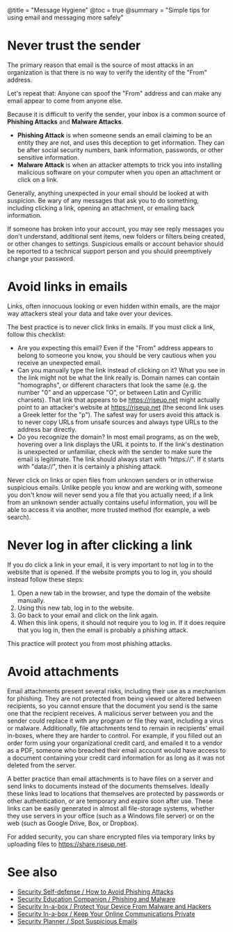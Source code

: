 @title = "Message Hygiene"
@toc = true
@summary = "Simple tips for using email and messaging more safely"

# Never trust the sender

The primary reason that email is the source of most attacks in an organization is that there is no way to verify the identity of the "From" address.

Let's repeat that: Anyone can spoof the "From" address and can make any email appear to come from anyone else.

Because it is difficult to verify the sender, your inbox is a common source of **Phishing Attacks** and **Malware Attacks**.

* **Phishing Attack** is when someone sends an email claiming to be an entity they are not, and uses this deception to get information. They can be after social security numbers, bank information, passwords, or other sensitive information.
* **Malware Attack** is when an attacker attempts to trick you into installing malicious software on your computer when you open an attachment or click on a link.

Generally, anything unexpected in your email should be looked at with suspicion. Be wary of any messages that ask you to do something, including clicking a link, opening an attachment, or emailing back information.

If someone has broken into your account, you may see reply messages you don't understand, additional sent items, new folders or filters being created, or other changes to settings. Suspicious emails or account behavior should be reported to a technical support person and you should preemptively change your password.

# Avoid links in emails

Links, often innocuous looking or even hidden within emails, are the major way attackers steal your data and take over your devices.

The best practice is to never click links in emails. If you must click a link, follow this checklist:

* Are you expecting this email? Even if the "From" address appears to belong to someone you know, you should be very cautious when you receive an unexpected email.
* Can you manually type the link instead of clicking on it? What you see in the link might not be what the link really is. Domain names can contain "homographs", or different characters that look the same (e.g. the number "0" and an uppercase "O", or between Latin and Cyrillic charsets). That link that appears to be <https://riseup.net> might actually point to an attacker's website at <https://riseuρ.net> (the second link uses a Greek letter for the "p"). The safest way for users avoid this attack is to never copy URLs from unsafe sources and always type URLs to the address bar directly.
* Do you recognize the domain? In most email programs, as on the web, hovering over a link displays the URL it points to. If the link's destination is unexpected or unfamiliar, check with the sender to make sure the email is legitimate. The link should always start with "https://". If it starts with "data://", then it is certainly a phishing attack.

Never click on links or open files from unknown senders or in otherwise suspicious emails. Unlike people you know and are working with, someone you don't know will never send you a file that you actually need; if a link from an unknown sender actually contains useful information, you will be able to access it via another, more trusted method (for example, a web search).

# Never log in after clicking a link

If you do click a link in your email, it is very important to not log in to the website that is opened. If the website prompts you to log in, you should instead follow these steps:

1. Open a new tab in the browser, and type the domain of the website manually.
2. Using this new tab, log in to the website.
3. Go back to your email and click on the link again.
4. When this link opens, it should not require you to log in. If it does require that you log in, then the email is probably a phishing attack.

This practice will protect you from most phishing attacks.

# Avoid attachments

Email attachments present several risks, including their use as a mechanism for phishing. They are not protected from being viewed or altered between recipients, so you cannot ensure that the document you send is the same one that the recipient receives. A malicious server between you and the sender could replace it with any program or file they want, including a virus or malware. Additionally, file attachments tend to remain in recipients' email in-boxes, where they are harder to control. For example, if you filled out an order form using your organizational credit card, and emailed it to a vendor as a PDF, someone who breached their email account would have access to a document containing your credit card information for as long as it was not deleted from the server.

A better practice than email attachments is to have files on a server and send links to documents instead of the documents themselves. Ideally these links lead to locations that themselves are protected by passwords or other authentication, or are temporary and expire soon after use. These links can be easily generated in almost all file-storage systems, whether they use servers in your office (such as a Windows file server) or on the web (such as Google Drive, Box, or Dropbox).

For added security, you can share encrypted files via temporary links by uploading files to <https://share.riseup.net>.

# See also

* [Security Self-defense / How to Avoid Phishing Attacks](https://ssd.eff.org/en/module/how-avoid-phishing-attacks)
* [Security Education Companion / Phishing and Malware](https://sec.eff.org/topics/phishing-and-malware)
* [Security In-a-box / Protect Your Device From Malware and Hackers](https://securityinabox.org/en/guide/malware/)
* [Security In-a-box / Keep Your Online Communications Private](https://securityinabox.org/en/guide/secure-communication/)
* [Security Planner / Spot Suspicious Emails](https://securityplanner.org/#/tool/spot-suspicious-emails)
